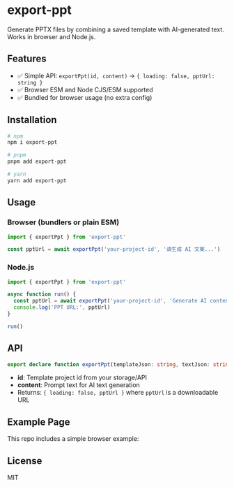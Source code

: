 # export-ppt

Generate PPTX files by combining a saved template with AI-generated text. Works in browser and Node.js.

## Features

- ✅ Simple API: `exportPpt(id, content)` → `{ loading: false, pptUrl: string }`
- ✅ Browser ESM and Node CJS/ESM supported
- ✅ Bundled for browser usage (no extra config)

## Installation

```bash
# npm
npm i export-ppt

# pnpm
pnpm add export-ppt

# yarn
yarn add export-ppt
```

## Usage

### Browser (bundlers or plain ESM)

```ts
import { exportPpt } from 'export-ppt'

const pptUrl = await exportPpt('your-project-id', '请生成 AI 文案...')
```

### Node.js

```ts
import { exportPpt } from 'export-ppt'

async function run() {
  const pptUrl = await exportPpt('your-project-id', 'Generate AI content')
  console.log('PPT URL:', pptUrl)
}

run()
```

## API

```ts
export declare function exportPpt(templateJson: string, textJson: string): Promise<{ pptUrl }>
```

- **id**: Template project id from your storage/API
- **content**: Prompt text for AI text generation
- Returns: `{ loading: false, pptUrl }` where `pptUrl` is a downloadable URL

## Example Page

This repo includes a simple browser example:

## License

MIT
